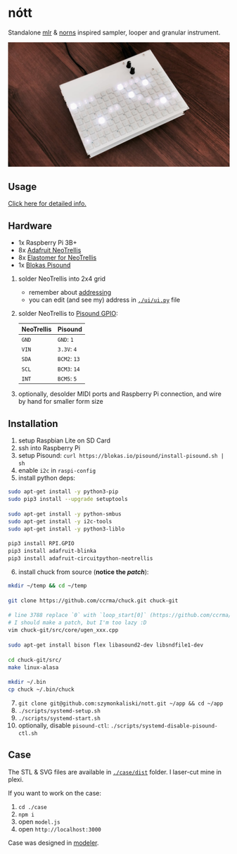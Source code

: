 # nótt

Standalone [mlr](https://monome.org/docs/norns/dust/tehn/mlr/) & [norns](https://monome.org/norns/) inspired sampler, looper and granular instrument.

<p align="center"><img src="assets/nott.jpg" /></p>

## Usage

[Click here for detailed info.](./docs/USAGE.md)

## Hardware

- 1x Raspberry Pi 3B+
- 8x [Adafruit NeoTrellis](https://www.adafruit.com/product/3954)
- 8x [Elastomer for NeoTrellis](https://www.adafruit.com/product/1611)
- 1x [Blokas Pisound](https://blokas.io/pisound)

1. solder NeoTrellis into 2x4 grid
   - remember about [addressing](https://learn.adafruit.com/adafruit-neotrellis/tiling#addressing-2-11)
   - you can edit (and see my) address in [`./ui/ui.py`](./ui/ui.py) file
2. solder NeoTrellis to [Pisound GPIO](https://blokas.io/pisound/docs/Specs/#raspberry-pi-pins-used-by-pisound):

   | NeoTrellis | Pisound      |
   | ---------- | ------------ |
   | `GND`      | `GND`: `1`   |
   | `VIN`      | `3.3V`: `4`  |
   | `SDA`      | `BCM2`: `13` |
   | `SCL`      | `BCM3`: `14` |
   | `INT`      | `BCM5`: `5`  |

3. optionally, desolder MIDI ports and Raspberry Pi connection, and wire by hand for smaller form size

## Installation

1. setup Raspbian Lite on SD Card
2. ssh into Raspberry Pi
3. setup Pisound: `curl https://blokas.io/pisound/install-pisound.sh | sh`
4. enable `i2c` in `raspi-config`
5. install python deps:

```bash
sudo apt-get install -y python3-pip
sudo pip3 install --upgrade setuptools

sudo apt-get install -y python-smbus
sudo apt-get install -y i2c-tools
sudo apt-get install -y python3-liblo

pip3 install RPI.GPIO
pip3 install adafruit-blinka
pip3 install adafruit-circuitpython-neotrellis
```

6. install chuck from source (**notice the _patch_**):

```bash
mkdir ~/temp && cd ~/temp

git clone https://github.com/ccrma/chuck.git chuck-git

# line 3788 replace `0` with `loop_start[0]` (https://github.com/ccrma/chuck/pull/115/files)
# I should make a patch, but I'm too lazy :D
vim chuck-git/src/core/ugen_xxx.cpp

sudo apt-get install bison flex libasound2-dev libsndfile1-dev

cd chuck-git/src/
make linux-alasa

mkdir ~/.bin
cp chuck ~/.bin/chuck
```

7. `git clone git@github.com:szymonkaliski/nott.git ~/app && cd ~/app`
8. `./scripts/systemd-setup.sh`
9. `./scripts/systemd-start.sh`
10. optionally, disable `pisound-ctl`: `./scripts/systemd-disable-pisound-ctl.sh`

## Case

The STL & SVG files are available in [`./case/dist`](./case/dist) folder. I laser-cut mine in plexi.

If you want to work on the case:

1. `cd ./case`
2. `npm i`
3. open `model.js`
4. open `http://localhost:3000`

Case was designed in [modeler](https://github.com/szymonkaliski/modeler).
